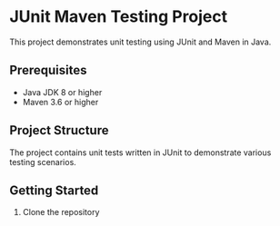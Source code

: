 
# JUnit Maven Testing Project

This project demonstrates unit testing using JUnit and Maven in Java.

## Prerequisites

- Java JDK 8 or higher
- Maven 3.6 or higher

## Project Structure

The project contains unit tests written in JUnit to demonstrate various testing scenarios.

## Getting Started

1. Clone the repository